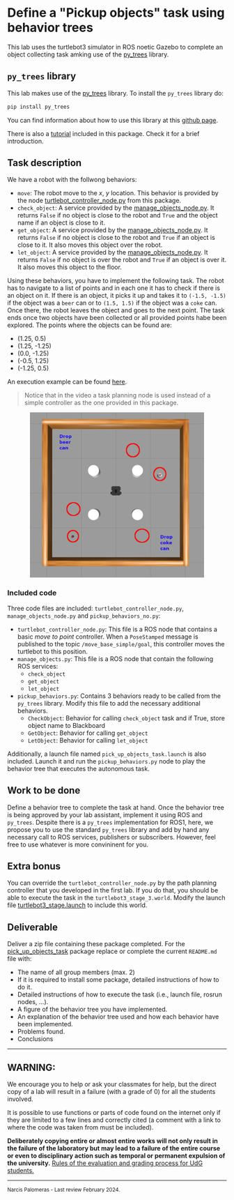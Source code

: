 # Define a "Pickup objects" task using behavior trees

This lab uses the turtlebot3 simulator in ROS noetic Gazebo to complete an object collecting task amking use of the [py_trees](https://github.com/splintered-reality/py_trees) library.


## `py_trees` library

This lab makes use of the [py_trees](https://github.com/splintered-reality/py_trees) library.
To install the `py_trees` library do:

```bash
pip install py_trees
```

You can find information about how to use this library at this [github page](https://github.com/splintered-reality/py_trees).

There is also a [tutorial](./notebooks/py_tree_tests.ipynb) included in this package. Check it for a brief introduction.

## Task description

We have a robot with the follwong behaviors:

* `move`: The robot move to the *x*, *y* location. This behavior is provided by the node [turtlebot_controller_node.py](./src/turtlebot_controller_node.py) from this package. 
* `check_object`: A service provided by the [manage_objects_node.py](./src/manage_objects_node.py). It returns `False` if no object is close to the robot and `True` and the object name if an object is close to it.
* `get_object`: A service provided by the [manage_objects_node.py](./src/manage_objects_node.py). It returns `False` if no object is close to the robot and `True` if an object is close to it. It also moves this object over the robot.
* `let_object`: A service provided by the [manage_objects_node.py](./src/manage_objects_node.py). It returns `False` if no object is over the robot and `True` if an object is over it. It also moves this object to the floor.


Using these behaviors, you have to implement the following task.
The robot has to navigate to a list of points and in each one it has to check if there is an object on it. If there is an object, it picks it up and takes it to `(-1.5, -1.5)` if the object was a `beer` can or to `(1.5, 1.5)` if the object was a `coke` can. Once there, the robot leaves the object and goes to the next point. The task ends once two objects have been collected or all provided points habe been explored. The points where the objects can be found are:

* (1.25, 0.5)
* (1.25, -1.25)
* (0.0, -1.25)
* (-0.5, 1.25)
* (-1.25, 0.5)

An execution example can be found [here](http://eia.udg.edu/~npalomer/imgs/robotica/BT.mp4). 
> Notice that in the video a task planning node is used instead of a simple controller as the one provided in this package.

<p align="center"> <img src="./media/env.png" width=400px/> </p>

### Included code

Three code files are included: `turtlebot_controller_node.py`, `manage_objects_node.py` and `pickup_behaviors_no.py`:

* `turtlebot_controller_node.py`: This file is a ROS node that contains a basic *move to point* controller. When a `PoseStamped` message is published to the topic `/move_base_simple/goal`, this controller moves the turtlebot to this position.
* `manage_objects.py`: This file is a ROS node that contain the following ROS services:
    * `check_object`
    * `get_object`
    * `let_object`
* `pickup_behaviors.py`: Contains 3 behaviors ready to be called from the `py_trees` library. Modify this file to add the necessary additional behaviors.
    * `CheckObject`: Behavior for calling `check_object` task and if True, store object name to Blackboard
    * `GetObject`: Behavior for calling `get_object`
    * `LetObject`: Behavior for calling `let_object`

Additionally, a launch file named `pick_up_objects_task.launch` is also included. Launch it and run the `pickup_behaviors.py` node to play the behavior tree that executes the autonomous task.


## Work to be done

Define a behavior tree to complete the task at hand. Once the behavior tree is being approved by your lab assistant, implement it using ROS and `py_trees`. Despite there is a `py_trees` implementation for ROS1, here, we propose you to use the standard `py_trees` library and add by hand any necessary call to ROS services, publishers or subscribers. However, feel free to use whatever is more convininent for you.

## Extra bonus

You can override the `turtlebot_controller_node.py` by the path planning controller that you developed in the first lab. If you do that, you should be able to execute the task in the `turtlebot3_stage_3.world`. Modify the launch file [turtlebot3_stage.launch](./launch/turtlebot3_stage.launch) to include this world.


## Deliverable 

Deliver a zip file containing these package completed. For the [pick_up_objects_task](https://github.com/narcispr/pick_up_objects_task) package replace or complete the current `README.md` file with:

* The name of all group members (max. 2)
* If it is required to install some package, detailed instructions of how to do it.
* Detailed instructions of how to execute the task (i.e., launch file, rosrun nodes, ...).
* A figure of the behavior tree you have implemented.
* An explanation of the behavior tree used and how each behavior have been implemented.
* Problems found.
* Conclusions

---

## WARNING:

We encourage you to help or ask your classmates for help, but the direct copy of a lab will result in a failure (with a grade of 0) for all the students involved. 

It is possible to use functions or parts of code found on the internet only if they are limited to a few lines and correctly cited (a comment with a link to where the code was taken from must be included). 

**Deliberately copying entire or almost entire works will not only result in the failure of the laboratory but may lead to a failure of the entire course or even to disciplinary action such as temporal or permanent expulsion of the university.** [Rules of the evaluation and grading process for UdG students.](https://tinyurl.com/54jcp2vb)

---

<sup>
Narcis Palomeras - 
Last review February 2024.
</sup>
